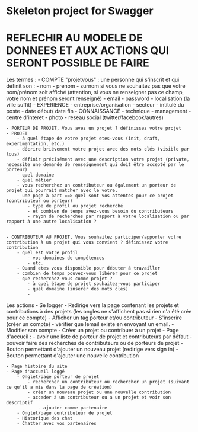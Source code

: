 # Skeleton project for Swagger
# REFLECHIR AU MODELE DE DONNEES ET AUX ACTIONS QUI SERONT POSSIBLE DE FAIRE
Les termes :
	- COMPTE "projetvous" : une personne qui s'inscrit et qui définit son :
		- nom
		- prenom
		- surnom si vous ne souhaitez pas que votre nom/prénom soit affiché (attention, si vous ne renseigner pas ce champ, votre nom et prénom seront renseigné)
		- email
		- password
		- localisation (la ville suffit)
		- EXPERIENCE
			- entreprise/organisation
			- secteur
			- intitulé du poste
			- date début/ date fin
		- CONNAISSANCE
			- technique
			- management
		- centre d'interet
		- photo
		- reseau social (twitter/facebook/autres)
	
	
	
	
	- PORTEUR DE PROJET, Vous avez un projet ? définissez votre projet
	- PROJET
		- à quel étape de votre projet etes-vous (init, draft, experimentation, etc.)
		- décrire briévement votre projet avec des mots clés (visible par tous)
		- définir précisément avec une description votre projet (private, necessite une demande de renseignement qui doit être accepté par le porteur)
		- quel domaine
		- quel métier
		- vous recherchez un contributeur ou également un porteur de projet qui pourrait matcher avec le votre.
		- une page à part ==> quel sont vos attentes pour ce projet (contributeur ou porteur)
			- type de profil ou projet recherché
			- et combien de temps avez-vous besoin du contributeurs
			- rayon de recherches par rapport à votre localisation ou par rapport à une autre localisation ?
			
		
	- CONTRIBUTEUR AU PROJET, Vous souhaitez participer/apporter votre contribution à un projet qui vous convient ? définissez votre contribution
		- quel est votre profil
			- vos domaines de compétences
			- etc.
		- Quand etes vous disponible pour débuter à travailler
		- combien de temps pouvez-vous libérer pour ce projet
		- que recherchez-vous comme projet ?
			- à quel étape de projet souhaitez-vous participer
			- quel domaine (insérer des mots clés)
			- 
	
		
Les actions
	- Se logger
		- Redirige vers la page contenant les projets et contributions à des projets (les ongles ne s'affichent pas si rien n'a été crée pour ce compte)
		- Afficher un tag porteur et/ou contributeur
	- S'inscrire (créer un compte)
		- vérifier que lemail existe en envoyant un email.
	- Modifier son compte
	- Créer un projet ou contribuer à un projet
	- Page d'accueil :
		- avoir une liste de porteur de projet et contributeurs par défaut
		- pouvoir faire des recherches de contributeurs ou de porteurs de projet
		- Bouton permettant d'ajouter un nouveau projet (redirige vers sign in)
		- Bouton permettant d'ajouter une nouvelle contribution
	
	- Page histoire du site
	- Page d'accueil loggé
		- Onglet/page porteur de projet
			- rechercher un contributeur ou rechercher un projet (suivant ce qu'il a mis dans la page de création)
			- créer un nouveau projet ou une nouvelle contribution
			- acceder à un contributeur ou a un projet et voir son descriptif
				- ajouter comme partenaire
		- Onglet/page contributeur de projet
		- Historique des chat
		- Chatter avec vos partenaires